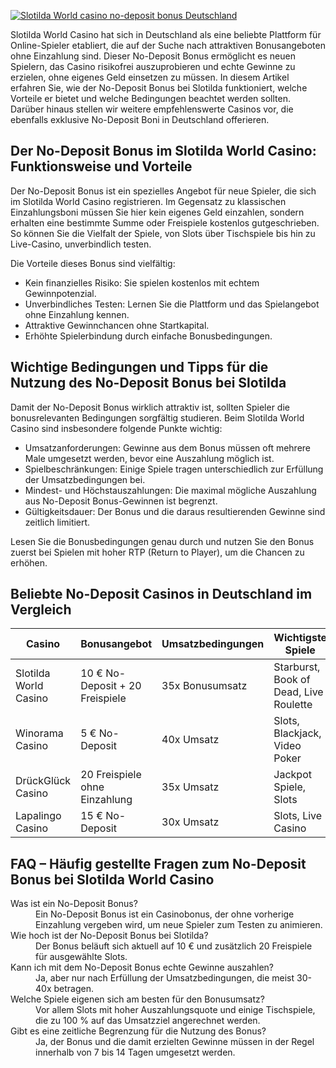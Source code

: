 [![Slotilda World casino no-deposit bonus Deutschland](https://123-caf.pages.dev/gitsignup.png)](https://vrmoo.ru/Bt82HjjY)

<p>Slotilda World Casino hat sich in Deutschland als eine beliebte Plattform für Online-Spieler etabliert, die auf der Suche nach attraktiven Bonusangeboten ohne Einzahlung sind. Dieser No-Deposit Bonus ermöglicht es neuen Spielern, das Casino risikofrei auszuprobieren und echte Gewinne zu erzielen, ohne eigenes Geld einsetzen zu müssen. In diesem Artikel erfahren Sie, wie der No-Deposit Bonus bei Slotilda funktioniert, welche Vorteile er bietet und welche Bedingungen beachtet werden sollten. Darüber hinaus stellen wir weitere empfehlenswerte Casinos vor, die ebenfalls exklusive No-Deposit Boni in Deutschland offerieren.</p>  <h2>Der No-Deposit Bonus im Slotilda World Casino: Funktionsweise und Vorteile</h2> <p>Der No-Deposit Bonus ist ein spezielles Angebot für neue Spieler, die sich im Slotilda World Casino registrieren. Im Gegensatz zu klassischen Einzahlungsboni müssen Sie hier kein eigenes Geld einzahlen, sondern erhalten eine bestimmte Summe oder Freispiele kostenlos gutgeschrieben. So können Sie die Vielfalt der Spiele, von Slots über Tischspiele bis hin zu Live-Casino, unverbindlich testen.</p> <p>Die Vorteile dieses Bonus sind vielfältig:</p> <ul> <li>Kein finanzielles Risiko: Sie spielen kostenlos mit echtem Gewinnpotenzial.</li> <li>Unverbindliches Testen: Lernen Sie die Plattform und das Spielangebot ohne Einzahlung kennen.</li> <li>Attraktive Gewinnchancen ohne Startkapital.</li> <li>Erhöhte Spielerbindung durch einfache Bonusbedingungen.</li> </ul>  <h2>Wichtige Bedingungen und Tipps für die Nutzung des No-Deposit Bonus bei Slotilda</h2> <p>Damit der No-Deposit Bonus wirklich attraktiv ist, sollten Spieler die bonusrelevanten Bedingungen sorgfältig studieren. Beim Slotilda World Casino sind insbesondere folgende Punkte wichtig:</p> <ul> <li>Umsatzanforderungen: Gewinne aus dem Bonus müssen oft mehrere Male umgesetzt werden, bevor eine Auszahlung möglich ist.</li> <li>Spielbeschränkungen: Einige Spiele tragen unterschiedlich zur Erfüllung der Umsatzbedingungen bei.</li> <li>Mindest- und Höchstauszahlungen: Die maximal mögliche Auszahlung aus No-Deposit Bonus-Gewinnen ist begrenzt.</li> <li>Gültigkeitsdauer: Der Bonus und die daraus resultierenden Gewinne sind zeitlich limitiert.</li> </ul> <p>Lesen Sie die Bonusbedingungen genau durch und nutzen Sie den Bonus zuerst bei Spielen mit hoher RTP (Return to Player), um die Chancen zu erhöhen.</p>  <h2>Beliebte No-Deposit Casinos in Deutschland im Vergleich</h2> <table> <thead> <tr> <th>Casino</th> <th>Bonusangebot</th> <th>Umsatzbedingungen</th> <th>Wichtigste Spiele</th> </tr> </thead> <tbody> <tr> <td>Slotilda World Casino</td> <td>10 € No-Deposit + 20 Freispiele</td> <td>35x Bonusumsatz</td> <td>Starburst, Book of Dead, Live Roulette</td> </tr> <tr> <td>Winorama Casino</td> <td>5 € No-Deposit</td> <td>40x Umsatz</td> <td>Slots, Blackjack, Video Poker</td> </tr> <tr> <td>DrückGlück Casino</td> <td>20 Freispiele ohne Einzahlung</td> <td>35x Umsatz</td> <td>Jackpot Spiele, Slots</td> </tr> <tr> <td>Lapalingo Casino</td> <td>15 € No-Deposit</td> <td>30x Umsatz</td> <td>Slots, Live Casino</td> </tr> </tbody> </table>  <h2>FAQ – Häufig gestellte Fragen zum No-Deposit Bonus bei Slotilda World Casino</h2> <dl> <dt>Was ist ein No-Deposit Bonus?</dt> <dd>Ein No-Deposit Bonus ist ein Casinobonus, der ohne vorherige Einzahlung vergeben wird, um neue Spieler zum Testen zu animieren.</dd>  <dt>Wie hoch ist der No-Deposit Bonus bei Slotilda?</dt> <dd>Der Bonus beläuft sich aktuell auf 10 € und zusätzlich 20 Freispiele für ausgewählte Slots.</dd>  <dt>Kann ich mit dem No-Deposit Bonus echte Gewinne auszahlen?</dt> <dd>Ja, aber nur nach Erfüllung der Umsatzbedingungen, die meist 30-40x betragen.</dd>  <dt>Welche Spiele eigenen sich am besten für den Bonusumsatz?</dt> <dd>Vor allem Slots mit hoher Auszahlungsquote und einige Tischspiele, die zu 100 % auf das Umsatzziel angerechnet werden.</dd>  <dt>Gibt es eine zeitliche Begrenzung für die Nutzung des Bonus?</dt> <dd>Ja, der Bonus und die damit erzielten Gewinne müssen in der Regel innerhalb von 7 bis 14 Tagen umgesetzt werden.</dd> </dl>